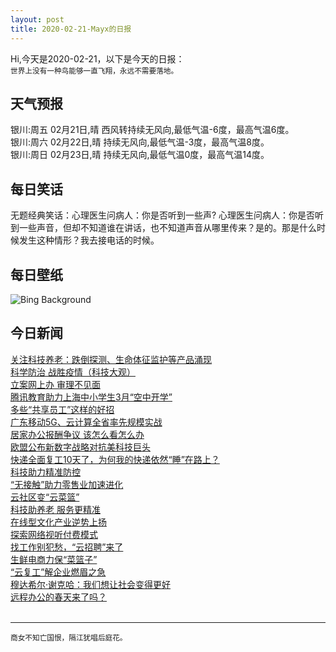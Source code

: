 ```yaml
---
layout: post
title: 2020-02-21-Mayx的日报
---
```


Hi,今天是2020-02-21，以下是今天的日报：<br><small>
世界上没有一种鸟能够一直飞翔，永远不需要落地。</small><!--more-->
## 天气预报
银川:周五 02月21日,晴 西风转持续无风向,最低气温-6度，最高气温6度。<br>银川:周六 02月22日,晴 持续无风向,最低气温-3度，最高气温8度。<br>银川:周日 02月23日,晴 持续无风向,最低气温0度，最高气温14度。
## 每日笑话
无题经典笑话：心理医生问病人：你是否听到一些声? 心理医生问病人：你是否听到一些声音，但却不知道谁在讲话，也不知道声音从哪里传来？是的。那是什么时候发生这种情形？我去接电话的时候。
## 每日壁纸
![Bing Background](https://cn.bing.com/th?id=OHR.CloudsPelmo_EN-US7754683425_1920x1080.jpg&rf=LaDigue_1920x1080.jpg&pid=hp "Rifugio Lagazuoi above the clouds with Monte Pelmo in the background, Dolomites, Italy (© Nicolo Miana/eStock Photo)")
## 今日新闻

[关注科技养老：跌倒探测、生命体征监护等产品涌现](http://it.people.com.cn/n1/2020/0221/c1009-31598073.html)   
[科学防治 战胜疫情（科技大观）](http://it.people.com.cn/n1/2020/0221/c1009-31598025.html)   
[立案网上办 审理不见面](http://it.people.com.cn/n1/2020/0221/c1009-31598032.html)   
[腾讯教育助力上海中小学生3月“空中开学”](http://it.people.com.cn/n1/2020/0221/c1009-31597659.html)   
[多些“共享员工”这样的好招](http://it.people.com.cn/n1/2020/0221/c1009-31597593.html)   
[广东移动5G、云计算全省率先规模实战](http://it.people.com.cn/n1/2020/0221/c1009-31597544.html)   
[居家办公报酬争议 该怎么看怎么办](http://it.people.com.cn/n1/2020/0221/c1009-31597534.html)   
[欧盟公布新数字战略对抗美科技巨头](http://it.people.com.cn/n1/2020/0221/c1009-31597540.html)   
[快递全面复工10天了，为何我的快递依然“睡”在路上？](http://it.people.com.cn/n1/2020/0221/c1009-31597527.html)   
[科技助力精准防控](http://it.people.com.cn/n1/2020/0221/c1009-31597547.html)   
[“无接触”助力零售业加速进化](http://it.people.com.cn/n1/2020/0221/c1009-31597567.html)   
[云社区变“云菜篮”](http://it.people.com.cn/n1/2020/0221/c1009-31597552.html)   
[科技助养老 服务更精准](http://it.people.com.cn/n1/2020/0221/c1009-31597554.html)   
[在线型文化产业逆势上扬](http://it.people.com.cn/n1/2020/0221/c1009-31597565.html)   
[探索网络视听付费模式](http://it.people.com.cn/n1/2020/0221/c1009-31597555.html)   
[找工作别犯愁，“云招聘”来了](http://it.people.com.cn/n1/2020/0221/c1009-31597569.html)   
[生鲜电商力保“菜篮子”](http://it.people.com.cn/n1/2020/0221/c1009-31597568.html)   
[“云复工”解企业燃眉之急](http://it.people.com.cn/n1/2020/0221/c1009-31597573.html)   
[穆达希尔·谢克哈：我们想让社会变得更好](http://it.people.com.cn/n1/2020/0221/c1009-31597570.html)   
[远程办公的春天来了吗？](http://it.people.com.cn/n1/2020/0221/c1009-31597574.html)   
<br />

***

<small>商女不知亡国恨，隔江犹唱后庭花。</small>
